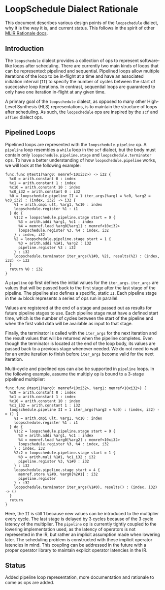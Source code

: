 # LoopSchedule Dialect Rationale

This document describes various design points of the `loopschedule` dialect, why it is
the way it is, and current status. This follows in the spirit of other [MLIR
Rationale docs](https://mlir.llvm.org/docs/Rationale/).

## Introduction

The `loopschedule` dialect provides a collection of ops to represent software-like loops
after scheduling. There are currently two main kinds of loops that can be represented:
pipelined and sequential. Pipelined loops allow multiple iterations of the loop to be
in-flight at a time and have an associated initiation interval (`II`) to specify the number
of cycles between the start of successive loop iterations. In contrast, sequential loops
are guaranteed to only have one iteration in-flight at any given time.

A primary goal of the `loopschedule` dialect, as opposed to many other High-Level Synthesis
(HLS) representations, is to maintain the structure of loops after scheduling. As such, the
`loopschedule` ops are inspired by the `scf` and `affine` dialect ops.

## Pipelined Loops

Pipelined loops are represented with the `loopschedule.pipeline` op. A `pipeline`
loop resembles a `while` loop in the `scf` dialect, but the body must contain only 
`loopschedule.pipeline.stage` and `loopschedule.terminator` ops. To have a better 
understanding of how  `loopschedule.pipeline` works, we will look at the following 
example:

```
func.func @test1(%arg0: memref<10xi32>) -> i32 {
  %c0 = arith.constant 0 : index
  %c1 = arith.constant 1 : index
  %c10 = arith.constant 10 : index
  %c0_i32 = arith.constant 0 : i32
  %0 = loopschedule.pipeline II = 1 iter_args(%arg1 = %c0, %arg2 = %c0_i32) : (index, i32) -> i32 {
    %1 = arith.cmpi ult, %arg1, %c10 : index
    loopschedule.register %1 : i1
  } do {
    %1:2 = loopschedule.pipeline.stage start = 0 {
      %3 = arith.addi %arg1, %c1 : index
      %4 = memref.load %arg0[%arg1] : memref<10xi32>
      loopschedule.register %3, %4 : index, i32
    } : index, i32
    %2 = loopschedule.pipeline.stage start = 1 {
      %3 = arith.addi %1#1, %arg2 : i32
      pipeline.register %3 : i32
    } : i32
    loopschedule.terminator iter_args(%1#0, %2), results(%2) : (index, i32) -> i32
  }
  return %0 : i32
}
```

A `pipeline` op first defines the initial values for the `iter_args`. `iter_args` are values that will
be passed back to the first stage after the last stage of the pipeline. The pipeline also defines a
specific, static `II`. Each pipeline stage in the `do` block represents a series of ops run in parallel.

Values are registered at the end of a stage and passed out as results for future pipeline stages to
use. Each pipeline stage must have a defined start time, which is the number of cycles between the 
start of the pipeline and when the first valid data will be available as input to that stage.

Finally, the terminator is called with the `iter_args` for the next iteration and the result values
that will be returned when the pipeline completes. Even though the terminator is located at the
end of the loop body, its values are passed back to a previous stage whenever needed. We do not
need to wait for an entire iteration to finish before `iter_args` become valid for the next iteration.

Multi-cycle and pipelined ops can also be supported in `pipeline` loops. In the following example,
assume the multiply op is bound to a 3-stage pipelined multiplier:

```
func.func @test1(%arg0: memref<10xi32>, %arg1: memref<10xi32>) {
  %c0 = arith.constant 0 : index
  %c1 = arith.constant 1 : index
  %c10 = arith.constant 10 : index
  %c1_i32 = arith.constant 1 : i32
  loopschedule.pipeline II = 1 iter_args(%arg2 = %c0) : (index, i32) -> () {
    %1 = arith.cmpi ult, %arg1, %c10 : index
    loopschedule.register %1 : i1
  } do {
    %1:2 = loopschedule.pipeline.stage start = 0 {
      %3 = arith.addi %arg1, %c1 : index
      %4 = memref.load %arg0[%arg2] : memref<10xi32>
      loopschedule.register %3, %4 : index, i32
    } : index, i32
    %2:2 = loopschedule.pipeline.stage start = 1 {
      %3 = arith.muli %1#1, %c1_i32 : i32
      pipeline.register %3, %1#0 : i32
    } : i32
    loopschedule.pipeline.stage start = 4 {
      memref.store %2#0, %arg0[%2#1] : i32
      pipeline.register
    } : i32
    loopschedule.terminator iter_args(%1#0), results() : (index, i32) -> ()
  }
  return
}
```

Here, the `II` is still 1 because new values can be introduced to the multiplier every cycle. The last
stage is delayed by 3 cycles because of the 3 cycle latency of the multiplier. The `pipeline` op is 
currently tightly coupled to the lowering implementation used, as the latency of operators is not 
represented in the IR, but rather an implicit assumption made when lowering later. The scheduling 
problem is constructed with these implicit operator latencies in mind. This coupling can be addressed 
in the future with a proper operator library to maintain explicit operator latencies in the IR.

## Status

Added pipeline loop representation, more documentation and rationale to come as ops are added.
